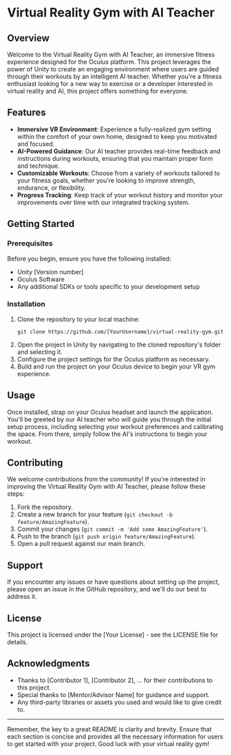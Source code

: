 # Virtual Reality Gym with AI Teacher

## Overview

Welcome to the Virtual Reality Gym with AI Teacher, an immersive fitness experience designed for the Oculus platform. This project leverages the power of Unity to create an engaging environment where users are guided through their workouts by an intelligent AI teacher. Whether you're a fitness enthusiast looking for a new way to exercise or a developer interested in virtual reality and AI, this project offers something for everyone.

## Features

- **Immersive VR Environment**: Experience a fully-realized gym setting within the comfort of your own home, designed to keep you motivated and focused.
- **AI-Powered Guidance**: Our AI teacher provides real-time feedback and instructions during workouts, ensuring that you maintain proper form and technique.
- **Customizable Workouts**: Choose from a variety of workouts tailored to your fitness goals, whether you're looking to improve strength, endurance, or flexibility.
- **Progress Tracking**: Keep track of your workout history and monitor your improvements over time with our integrated tracking system.

## Getting Started

### Prerequisites

Before you begin, ensure you have the following installed:
- Unity [Version number]
- Oculus Software
- Any additional SDKs or tools specific to your development setup

### Installation

1. Clone the repository to your local machine:
   ```
   git clone https://github.com/[YourUsername]/virtual-reality-gym.git
   ```
2. Open the project in Unity by navigating to the cloned repository's folder and selecting it.
3. Configure the project settings for the Oculus platform as necessary.
4. Build and run the project on your Oculus device to begin your VR gym experience.

## Usage

Once installed, strap on your Oculus headset and launch the application. You'll be greeted by our AI teacher who will guide you through the initial setup process, including selecting your workout preferences and calibrating the space. From there, simply follow the AI's instructions to begin your workout.

## Contributing

We welcome contributions from the community! If you're interested in improving the Virtual Reality Gym with AI Teacher, please follow these steps:

1. Fork the repository.
2. Create a new branch for your feature (`git checkout -b feature/AmazingFeature`).
3. Commit your changes (`git commit -m 'Add some AmazingFeature'`).
4. Push to the branch (`git push origin feature/AmazingFeature`).
5. Open a pull request against our main branch.

## Support

If you encounter any issues or have questions about setting up the project, please open an issue in the GitHub repository, and we'll do our best to address it.

## License

This project is licensed under the [Your License] - see the LICENSE file for details.

## Acknowledgments

- Thanks to [Contributor 1], [Contributor 2], ... for their contributions to this project.
- Special thanks to [Mentor/Advisor Name] for guidance and support.
- Any third-party libraries or assets you used and would like to give credit to.

---

Remember, the key to a great README is clarity and brevity. Ensure that each section is concise and provides all the necessary information for users to get started with your project. Good luck with your virtual reality gym!
